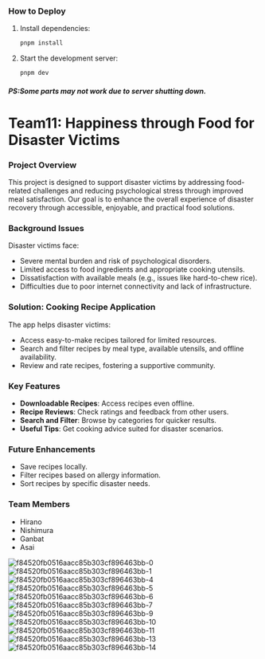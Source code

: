 ### How to Deploy

1. Install dependencies:
   ```bash
   pnpm install
   ```
2. Start the development server:
   ```bash
   pnpm dev
   ```

##### PS:Some parts may not work due to server shutting down.

# Team11: Happiness through Food for Disaster Victims

### Project Overview

This project is designed to support disaster victims by addressing food-related challenges and reducing psychological stress through improved meal satisfaction. Our goal is to enhance the overall experience of disaster recovery through accessible, enjoyable, and practical food solutions.

### Background Issues

Disaster victims face:

- Severe mental burden and risk of psychological disorders.
- Limited access to food ingredients and appropriate cooking utensils.
- Dissatisfaction with available meals (e.g., issues like hard-to-chew rice).
- Difficulties due to poor internet connectivity and lack of infrastructure.

### Solution: Cooking Recipe Application

The app helps disaster victims:

- Access easy-to-make recipes tailored for limited resources.
- Search and filter recipes by meal type, available utensils, and offline availability.
- Review and rate recipes, fostering a supportive community.

### Key Features

- **Downloadable Recipes**: Access recipes even offline.
- **Recipe Reviews**: Check ratings and feedback from other users.
- **Search and Filter**: Browse by categories for quicker results.
- **Useful Tips**: Get cooking advice suited for disaster scenarios.

### Future Enhancements

- Save recipes locally.
- Filter recipes based on allergy information.
- Sort recipes by specific disaster needs.

### Team Members

- Hirano
- Nishimura
- Ganbat
- Asai

![f84520fb0516aacc85b303cf896463bb-0](https://github.com/user-attachments/assets/c2c70b23-2ca6-460f-bc10-c72197f3e9eb)
![f84520fb0516aacc85b303cf896463bb-1](https://github.com/user-attachments/assets/0a97695c-d5fe-4cca-a006-e2a05c1bd908)
![f84520fb0516aacc85b303cf896463bb-4](https://github.com/user-attachments/assets/01b08175-2662-4796-9546-0f029c6c3562)
![f84520fb0516aacc85b303cf896463bb-5](https://github.com/user-attachments/assets/16479598-6085-4533-a2ff-06fe8ade9aee)
![f84520fb0516aacc85b303cf896463bb-6](https://github.com/user-attachments/assets/d55a800e-d908-487d-a07b-51a75776507a)
![f84520fb0516aacc85b303cf896463bb-7](https://github.com/user-attachments/assets/3478c5a7-550b-4a40-8457-647f8b6bdba8)
![f84520fb0516aacc85b303cf896463bb-9](https://github.com/user-attachments/assets/53a35077-c25e-458a-988f-04e0e753a6bf)
![f84520fb0516aacc85b303cf896463bb-10](https://github.com/user-attachments/assets/267c931e-23c3-437c-a872-4d9edf6ac674)
![f84520fb0516aacc85b303cf896463bb-11](https://github.com/user-attachments/assets/c3abfe47-1355-4634-9a3d-7d1c78534643)
![f84520fb0516aacc85b303cf896463bb-13](https://github.com/user-attachments/assets/b13b7c25-4c20-434b-bb66-448e7d47c3bc)
![f84520fb0516aacc85b303cf896463bb-14](https://github.com/user-attachments/assets/1c3f2b58-8b22-4ade-bb47-930bec5885d8)
